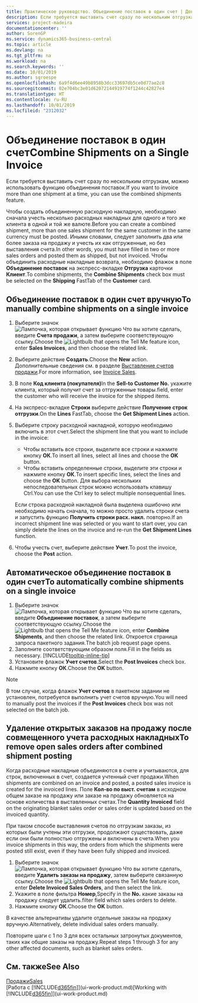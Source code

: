 ```yaml
---
title: Практическое руководство. Объединение поставок в один счет | Документация Майкрософт
description: Если требуется выставить счет сразу по нескольким отгрузкам, можно использовать функцию объединения поставок.
services: project-madeira
documentationcenter: ''
author: SorenGP
ms.service: dynamics365-business-central
ms.topic: article
ms.devlang: na
ms.tgt_pltfrm: na
ms.workload: na
ms.search.keywords: ''
ms.date: 10/01/2019
ms.author: sgroespe
ms.openlocfilehash: 6a9f4d6ee49b8958b3dcc33697db5ce0d77ae2c8
ms.sourcegitcommit: 02e704bc3e01d62072144919774f1244c42827e4
ms.translationtype: HT
ms.contentlocale: ru-RU
ms.lasthandoff: 10/01/2019
ms.locfileid: "2312032"
---
```

# <a name="combine-shipments-on-a-single-invoice"></a><span data-ttu-id="174c2-103">Объединение поставок в один счет</span><span class="sxs-lookup"><span data-stu-id="174c2-103">Combine Shipments on a Single Invoice</span></span>
<span data-ttu-id="174c2-104">Если требуется выставить счет сразу по нескольким отгрузкам, можно использовать функцию объединения поставок.</span><span class="sxs-lookup"><span data-stu-id="174c2-104">If you want to invoice more than one shipment at a time, you can use the combined shipments feature.</span></span>  

 <span data-ttu-id="174c2-105">Чтобы создать объединенную расходную накладную, необходимо сначала учесть несколько расходных накладных для одного и того же клиента в одной и той же валюте.</span><span class="sxs-lookup"><span data-stu-id="174c2-105">Before you can create a combined shipment, more than one sales shipment for the same customer in the same currency must be posted.</span></span> <span data-ttu-id="174c2-106">Иными словами, следует заполнить два или более заказа на продажу и учесть их как отгруженные, но без выставления счета.</span><span class="sxs-lookup"><span data-stu-id="174c2-106">In other words, you must have filled in two or more sales orders and posted them as shipped, but not invoiced.</span></span> <span data-ttu-id="174c2-107">Чтобы объединить расходные накладные возврата, необходимо флажок в поле **Объединение поставок** на экспресс-вкладке **Отгрузка** карточки **Клиент**.</span><span class="sxs-lookup"><span data-stu-id="174c2-107">To combine shipments, the **Combine Shipments** check box must be selected on the **Shipping** FastTab of the **Customer** card.</span></span>  

## <a name="to-manually-combine-shipments-on-a-single-invoice"></a><span data-ttu-id="174c2-108">Объединение поставок в один счет вручную</span><span class="sxs-lookup"><span data-stu-id="174c2-108">To manually combine shipments on a single invoice</span></span>  
1. <span data-ttu-id="174c2-109">Выберите значок ![Лампочка, которая открывает функцию Что вы хотите сделать](media/ui-search/search_small.png "Что вы хотите сделать"), введите **Счета продажи**, а затем выберите соответствующую ссылку.</span><span class="sxs-lookup"><span data-stu-id="174c2-109">Choose the ![Lightbulb that opens the Tell Me feature](media/ui-search/search_small.png "Tell me what you want to do") icon, enter **Sales Invoices**, and then choose the related link.</span></span>  
2. <span data-ttu-id="174c2-110">Выберите действие **Создать**.</span><span class="sxs-lookup"><span data-stu-id="174c2-110">Choose the **New** action.</span></span> <span data-ttu-id="174c2-111">Дополнительные сведения см. в разделе [Выставление счетов продажи](sales-how-invoice-sales.md).</span><span class="sxs-lookup"><span data-stu-id="174c2-111">For more information, see [Invoice Sales](sales-how-invoice-sales.md).</span></span>
3. <span data-ttu-id="174c2-112">В поле **Код клиента (покупателя)**</span><span class="sxs-lookup"><span data-stu-id="174c2-112">In the **Sell-to Customer No.**</span></span> <span data-ttu-id="174c2-113">укажите клиента, который получит счет за отгруженные товары.</span><span class="sxs-lookup"><span data-stu-id="174c2-113">field, enter the customer who will receive the invoice for the shipped items.</span></span>  
4. <span data-ttu-id="174c2-114">На экспресс-вкладке **Строки** выберите действие **Получение строк отгрузки**.</span><span class="sxs-lookup"><span data-stu-id="174c2-114">On the **Lines** FastTab, choose the **Get Shipment Lines** action.</span></span>  
5. <span data-ttu-id="174c2-115">Выберите строку расходной накладной, которую необходимо включить в этот счет.</span><span class="sxs-lookup"><span data-stu-id="174c2-115">Select the shipment line that you want to include in the invoice:</span></span>  

    - <span data-ttu-id="174c2-116">Чтобы вставить все строки, выделите все строки и нажмите кнопку **ОК**.</span><span class="sxs-lookup"><span data-stu-id="174c2-116">To insert all lines, select all lines and choose the **OK** button.</span></span>  
    - <span data-ttu-id="174c2-117">Чтобы вставить определенные строки, выделите эти строки и нажмите кнопку **ОК**.</span><span class="sxs-lookup"><span data-stu-id="174c2-117">To insert specific lines, select the lines and choose the **OK** button.</span></span> <span data-ttu-id="174c2-118">Для выбора нескольких непоследовательных строк можно использовать клавишу Ctrl.</span><span class="sxs-lookup"><span data-stu-id="174c2-118">You can use the Ctrl key to select multiple nonsequential lines.</span></span>  

    <span data-ttu-id="174c2-119">Если строка расходной накладной была выделена ошибочно или необходимо начать сначала, то можно просто удалить строки счета и запустить функцию **Получить строки расх. накл.** повторно.</span><span class="sxs-lookup"><span data-stu-id="174c2-119">If an incorrect shipment line was selected or you want to start over, you can simply delete the lines on the invoice and re-run the **Get Shipment Lines** function.</span></span>  
7. <span data-ttu-id="174c2-120">Чтобы учесть счет, выберите действие **Учет**.</span><span class="sxs-lookup"><span data-stu-id="174c2-120">To post the invoice, choose the **Post** action.</span></span>  

## <a name="to-automatically-combine-shipments-on-a-single-invoice"></a><span data-ttu-id="174c2-121">Автоматическое объединение поставок в один счет</span><span class="sxs-lookup"><span data-stu-id="174c2-121">To automatically combine shipments on a single invoice</span></span>  
1. <span data-ttu-id="174c2-122">Выберите значок ![Лампочка, которая открывает функцию Что вы хотите сделать](media/ui-search/search_small.png "Что вы хотите сделать"), введите **Объединение поставок**, а затем выберите соответствующую ссылку.</span><span class="sxs-lookup"><span data-stu-id="174c2-122">Choose the ![Lightbulb that opens the Tell Me feature](media/ui-search/search_small.png "Tell me what you want to do") icon, enter **Combine Shipments**, and then choose the related link.</span></span> <span data-ttu-id="174c2-123">Откроется страница запроса пакетного задания.</span><span class="sxs-lookup"><span data-stu-id="174c2-123">The batch job request page opens.</span></span>  
2. <span data-ttu-id="174c2-124">Заполните соответствующим образом поля.</span><span class="sxs-lookup"><span data-stu-id="174c2-124">Fill in the fields as necessary.</span></span> [!INCLUDE[tooltip-inline-tip](includes/tooltip-inline-tip_md.md)]
3. <span data-ttu-id="174c2-125">Установите флажок **Учет счетов**.</span><span class="sxs-lookup"><span data-stu-id="174c2-125">Select the **Post Invoices** check box.</span></span>  
4.  <span data-ttu-id="174c2-126">Нажмите кнопку **ОК**.</span><span class="sxs-lookup"><span data-stu-id="174c2-126">Choose the **OK** button.</span></span>  

> [!NOTE]  
>  <span data-ttu-id="174c2-127">В том случае, когда флажок **Учет счетов** в пакетном задании не установлен, потребуется выполнить учет счетов вручную.</span><span class="sxs-lookup"><span data-stu-id="174c2-127">You will need to manually post the invoices if the **Post Invoices** check box was not selected on the batch job.</span></span>  

## <a name="to-remove-open-sales-orders-after-combined-shipment-posting"></a><span data-ttu-id="174c2-128">Удаление открытых заказов на продажу после совмещенного учета расходных накладных</span><span class="sxs-lookup"><span data-stu-id="174c2-128">To remove open sales orders after combined shipment posting</span></span> 
<span data-ttu-id="174c2-129">Когда расходные накладные объединяются в счете и учитываются, для строк, включенных в счет, создается учтенный счет продажи.</span><span class="sxs-lookup"><span data-stu-id="174c2-129">When shipments are combined on an invoice and posted, a posted sales invoice is created for the invoiced lines.</span></span> <span data-ttu-id="174c2-130">Поле **Кол-во по выст. счетам** в исходном общем заказе на продажу или заказе на продажу обновляется на основе количества в выставленных счетах.</span><span class="sxs-lookup"><span data-stu-id="174c2-130">The **Quantity Invoiced** field on the originating blanket sales order or sales order is updated based on the invoiced quantity.</span></span>  

<span data-ttu-id="174c2-131">При таком способе выставления счетов по отгрузкам заказы, из которых были учтены эти отгрузки, продолжают существовать, даже если они были полностью отгружены и включены в счета.</span><span class="sxs-lookup"><span data-stu-id="174c2-131">When you invoice shipments in this way, the orders from which the shipments were posted still exist, even if they have been fully shipped and invoiced.</span></span>   

1. <span data-ttu-id="174c2-132">Выберите значок ![Лампочка, которая открывает функцию Что вы хотите сделать](media/ui-search/search_small.png "Что вы хотите сделать"), введите **Удалить заказы на продажу**, затем выберите связанную ссылку.</span><span class="sxs-lookup"><span data-stu-id="174c2-132">Choose the ![Lightbulb that opens the Tell Me feature](media/ui-search/search_small.png "Tell me what you want to do") icon, enter **Delete Invoiced Sales Orders**, and then select the link.</span></span>  
2. <span data-ttu-id="174c2-133">Укажите в поле фильтра **Номер**,</span><span class="sxs-lookup"><span data-stu-id="174c2-133">Specify in the **No.**</span></span> <span data-ttu-id="174c2-134">какие заказы на продажу следует удалить.</span><span class="sxs-lookup"><span data-stu-id="174c2-134">filter field which sales orders to delete.</span></span>  
3. <span data-ttu-id="174c2-135">Нажмите кнопку **ОК**.</span><span class="sxs-lookup"><span data-stu-id="174c2-135">Choose the **OK** button.</span></span>  

<span data-ttu-id="174c2-136">В качестве альтернативы удалите отдельные заказы на продажу вручную.</span><span class="sxs-lookup"><span data-stu-id="174c2-136">Alternatively, delete individual sales orders manually.</span></span>  

<span data-ttu-id="174c2-137">Повторите шаги с 1 по 3 для всех остальных затронутых документов, таких как общие заказы на продажу.</span><span class="sxs-lookup"><span data-stu-id="174c2-137">Repeat steps 1 through 3 for any other affected documents, such as blanket sales orders.</span></span>

## <a name="see-also"></a><span data-ttu-id="174c2-138">См. также</span><span class="sxs-lookup"><span data-stu-id="174c2-138">See Also</span></span>  
[<span data-ttu-id="174c2-139">Продажи</span><span class="sxs-lookup"><span data-stu-id="174c2-139">Sales</span></span>](sales-manage-sales.md)  
<span data-ttu-id="174c2-140">[Работа с [!INCLUDE[d365fin](includes/d365fin_md.md)]](ui-work-product.md)</span><span class="sxs-lookup"><span data-stu-id="174c2-140">[Working with [!INCLUDE[d365fin](includes/d365fin_md.md)]](ui-work-product.md)</span></span>
